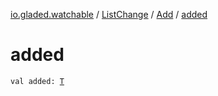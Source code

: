 [io.gladed.watchable](../../index.md) / [ListChange](../index.md) / [Add](index.md) / [added](./added.md)

# added

`val added: `[`T`](index.md#T)